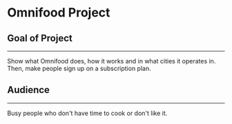 # Omnifood Project

## Goal of Project
---
Show what Omnifood does, how it works and in what cities it operates in.  Then, make people sign up on a subscription plan.

## Audience
---
Busy people who don't have time to cook or don't like it.